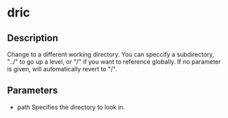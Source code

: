 # dric
## Description
Change to a different working directory. You can speccify a subdirectory, "../" to 
go up a level, or "/" if you want to reference globally. If no parameter is given, will automatically revert to "/".

## Parameters
* path    Specifies the directory to look in.
